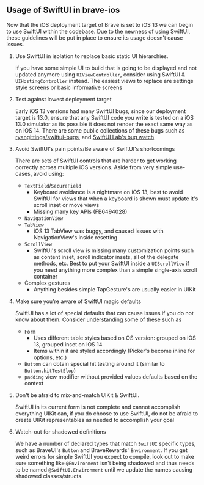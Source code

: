 ## Usage of SwiftUI in brave-ios

Now that the iOS deployment target of Brave is set to iOS 13 we can begin to use SwiftUI within the codebase. Due to the newness of using SwiftUI, these guidelines will be put in place to ensure its usage doesn't cause issues.

1. Use SwiftUI in isolation to replace basic static UI hierarchies.

    If you have some simple UI to build that is going to be displayed and not updated anymore using `UIViewController`, consider using SwiftUI & `UIHostingController` instead. The easiest views to replace are settings style screens or basic informative screens

2. Test against lowest deployment target

    Early iOS 13 versions had many SwiftUI bugs, since our deployment target is 13.0, ensure that any SwiftUI code you write is tested on a iOS 13.0 simulator as its possible it does not render the exact same way as on iOS 14. There are some public collections of these bugs such as [ryangittings/swiftui-bugs](https://github.com/ryangittings/swiftui-bugs), and [SwiftUI Lab's bug watch](https://swiftui-lab.com/bug-watch) 

3. Avoid SwiftUI's pain points/Be aware of SwiftUI's shortcomings

    There are sets of SwiftUI controls that are harder to get working correctly across multiple iOS versions. Aside from very simple use-cases, avoid using:

    - `TextField`/`SecureField`
        - Keyboard avoidance is a nightmare on iOS 13, best to avoid SwiftUI for views that when a keyboard is shown must update it's scroll inset or move views
        - Missing many key APIs (FB6494028)
    - `NavigationView`
    - `TabView`
        - iOS 13 TabView was buggy, and caused issues with NavigationView's inside resetting
    - `ScrollView`
        - SwiftUI's scroll view is missing many customization points such as content inset, scroll indicator insets, all of the delegate methods, etc. Best to put your SwiftUI inside a `UIScrollView` if you need anything more complex than a simple single-axis scroll container
    - Complex gestures
        - Anything besides simple TapGesture's are usually easier in UIKit

4. Make sure you're aware of SwiftUI magic defaults

    SwiftUI has a lot of special defaults that can cause issues if you do not know about them. Consider understanding some of these such as

    - `Form` 
        - Uses different table styles based on OS version: grouped on iOS 13, grouped inset on iOS 14
        - Items within it are styled accordingly (Picker's become inline for options, etc.)
    - `Button` can obtain special hit testing around it (similar to `Button.hitTestSlop`)
    - `padding` view modifier without provided values defaults based on the context

5. Don't be afraid to mix-and-match UIKit & SwiftUI.

    SwiftUI in its current form is not complete and cannot accomplish everything UIKit can, if you do choose to use SwiftUI, do not be afraid to create UIKit representables as needed to accomplish your goal

6. Watch-out for shadowed definitions

    We have a number of declared types that match `SwiftUI` specific types, such as BraveUI's `Button` and BraveRewards' `Environment`. If you get weird errors for simple SwiftUI you expect to compile, look out to make sure something like `@Environment` isn't being shadowed and thus needs to be named `@SwiftUI.Environment` until we update the names causing shadowed classes/structs.